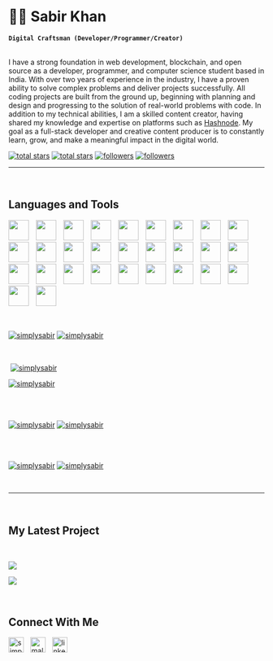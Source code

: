 <h1>🐱‍🚀 Sabir Khan</h1>  


**`Digital Craftsman (Developer/Programmer/Creator)`**  
<br />
<p align="left">
I have a strong foundation in web development, blockchain, and open source as a developer, programmer, and computer science student based in India. With over two years of experience in the industry, I have a proven ability to solve  complex problems and deliver projects successfully. All coding projects are built from the ground up, beginning with planning and design and progressing to the solution of real-world problems with code. In addition to my technical abilities, I am a skilled content creator, having shared my knowledge and expertise on platforms such as <a href="https://simplysabir.hashnode.dev/" target="_blank">Hashnode</a>. My goal as a full-stack developer and creative content producer is to constantly learn, grow, and make a meaningful impact in the digital world.
</p>

<p align="left"> 
  <a href="https://github.com/simplysabir?tab=repositories&sort=stargazers#gh-light-mode-only">
    <img alt="total stars" title="Total stars on GitHub" src="https://custom-icon-badges.demolab.com/github/stars/simplysabir?color=3ea97d&style=for-the-badge&labelColor=40b682&logo=star#gh-light-mode-only"/></a>
  
  <a href="https://github.com/simplysabir?tab=repositories&sort=stargazers#gh-dark-mode-only">
    <img alt="total stars" title="Total stars on GitHub" src="https://custom-icon-badges.demolab.com/github/stars/simplysabir?color=c691e9&style=for-the-badge&labelColor=655489&logo=star#gh-dark-mode-only"/></a>
  
  <a href="https://github.com/simplysabir?tab=followers#gh-light-mode-only">
    <img alt="followers" title="Follow me on Github" src="https://custom-icon-badges.demolab.com/github/followers/simplysabir?color=2c4954&labelColor=2c3e50&style=for-the-badge&logo=person-add&label=Follow&logoColor=white#gh-light-mode-only"/></a>
    
  <a href="https://github.com/simplysabir?tab=followers#gh-dark-mode-only">
    <img alt="followers" title="Follow me on Github" src="https://custom-icon-badges.demolab.com/github/followers/simplysabir?color=f9e692&labelColor=f9e692&style=for-the-badge&logo=person-add&label=Follow&logoColor=white#gh-dark-mode-only"/></a>
</p>

---
<br />
<h2>Languages and Tools</h2> 
<p align="left">
<img width="40px" style="padding-right: 10px;" src="https://skillicons.dev/icons?i=js"  />
<img width="40px" style="padding-right: 10px;" src="https://skillicons.dev/icons?i=html"  />
<img width="40px" style="padding-right: 10px;" src="https://skillicons.dev/icons?i=css"  />
<img width="40px" style="padding-right: 10px;" src="https://skillicons.dev/icons?i=bootstrap"  />
<img width="40px" style="padding-right: 10px;" src="https://skillicons.dev/icons?i=c"  />
<img width="40px" style="padding-right: 10px;" src="https://skillicons.dev/icons?i=cpp"  />
<img width="40px" style="padding-right: 10px;" src="https://skillicons.dev/icons?i=express"  />
<img width="40px" style="padding-right: 10px;" src="https://skillicons.dev/icons?i=figma"  />
<img width="40px" style="padding-right: 10px;" src="https://skillicons.dev/icons?i=git"  />
<img width="40px" style="padding-right: 10px;" src="https://skillicons.dev/icons?i=github"  />
<img width="40px" style="padding-right: 10px;" src="https://skillicons.dev/icons?i=java"  />
<img width="40px" style="padding-right: 10px;" src="https://skillicons.dev/icons?i=mongodb"  />
<img width="40px" style="padding-right: 10px;" src="https://skillicons.dev/icons?i=linux"  />
<img width="40px" style="padding-right: 10px;" src="https://skillicons.dev/icons?i=nextjs"  />
<img width="40px" style="padding-right: 10px;" src="https://skillicons.dev/icons?i=react"  />
<img width="40px" style="padding-right: 10px;" src="https://skillicons.dev/icons?i=solidity"  />
<img width="40px" style="padding-right: 10px;" src="https://skillicons.dev/icons?i=tailwind"  />
<img width="40px" style="padding-right: 10px;" src="https://skillicons.dev/icons?i=vscode"  />
<img width="40px" style="padding-right: 10px;" src="https://skillicons.dev/icons?i=bash"  />
<img width="40px" style="padding-right: 10px;" src="https://skillicons.dev/icons?i=firebase"  />
<img width="40px" style="padding-right: 10px;" src="https://skillicons.dev/icons?i=jest"  />
<img width="40px" style="padding-right: 10px;" src="https://skillicons.dev/icons?i=md"  />
<img width="40px" style="padding-right: 10px;" src="https://skillicons.dev/icons?i=nodejs"  />
<img width="40px" style="padding-right: 10px;" src="https://skillicons.dev/icons?i=postman"  />
<img width="40px" style="padding-right: 10px;" src="https://skillicons.dev/icons?i=prisma"  />
<img width="40px" style="padding-right: 10px;" src="https://skillicons.dev/icons?i=redux"  />
<img width="40px" style="padding-right: 10px;" src="https://skillicons.dev/icons?i=rust"  />
<img width="40px" style="padding-right: 10px;" src="https://skillicons.dev/icons?i=sass"  />
<img width="40px" style="padding-right: 10px;" src="https://skillicons.dev/icons?i=ts"  />

</p>
<br />

<p><a href="https://github.com/simplysabir#gh-dark-mode-only" target="_blank"><img align="center" src="https://github-readme-stats-git-master-simplysabir.vercel.app/api/top-langs/?username=simplysabir&langs_count=6&show_icon=true&layout=compact&theme=nightowl#gh-dark-mode-only" alt="simplysabir" /></a>
  <a href="https://github.com/simplysabir#gh-light-mode-only" target="_blank"><img align="center" src="https://github-readme-stats-git-master-simplysabir.vercel.app/api/top-langs/?username=simplysabir&langs_count=6&show_icon=true&layout=compact&theme=vue#gh-light-mode-only" alt="simplysabir" /></a>
</p>

<br />

<p>&nbsp;<a href="https://github.com/simplysabir#gh-dark-mode-only" target="_blank"><img align="center" src="https://github-readme-stats-git-master-simplysabir.vercel.app/api?username=simplysabir&count_private=true&show_icons=true&theme=nightowl#gh-dark-mode-only" alt="simplysabir" /></a>

<a href="https://github.com/simplysabir#gh-light-mode-only" target="_blank"><img align="center" src="https://github-readme-stats-git-master-simplysabir.vercel.app/api?username=simplysabir&count_private=true&show_icons=true&theme=vue#gh-light-mode-only" alt="simplysabir" /></a>
</p> 
<br>
<br />

<p><a href="https://github.com/simplysabir#gh-dark-mode-only" target="_blank"><img align="center" src="https://streak-stats.demolab.com?user=simplysabir&theme=nightowl#gh-dark-mode-only" alt="simplysabir" /></a>
<a href="https://github.com/simplysabir#gh-light-mode-only" target="_blank"><img align="center" src="https://streak-stats.demolab.com?user=simplysabir&theme=vue#gh-light-mode-only" alt="simplysabir" /></a></p>
<br/>
<br />

<p><a href="https://github.com/simplysabir#gh-dark-mode-only" target="_blank"><img align="center" src="https://github-readme-activity-graph.vercel.app/graph?username=simplysabir&theme=nightowl#gh-dark-mode-only" alt="simplysabir" /></a>
<a href="https://github.com/simplysabir#gh-light-mode-only" target="_blank"><img align="center" src="https://github-readme-activity-graph.vercel.app/graph?username=simplysabir&theme=vue#gh-light-mode-only" alt="simplysabir" /></a></p>
<br/>

---

<br />
<h2>My Latest Project</h2> 
<br />
<p><a href="https://github.com/simplysabir/sleep-tracker#gh-dark-mode-only" target="_blank"><img align="center" src="https://github-readme-stats-git-master-simplysabir.vercel.app/api/pin/?username=simplysabir&repo=sleep-tracker&theme=nightowl&show_owner=true#gh-dark-mode-only"/></a></p>
<p><a href="https://github.com/simplysabir/sleep-tracker#gh-light-mode-only" target="_blank"><img align="center" src="https://github-readme-stats-git-master-simplysabir.vercel.app/api/pin/?username=simplysabir&repo=sleep-tracker&theme=vue&show_owner=true#gh-light-mode-only"/></a></p>
<br />

<h2>Connect With Me</h2> 
<p align="left">
<a href="https://twitter.com/simplysabir_" target="_blank"><img align="left" width="30px" style="padding-right:10px;" src="https://raw.githubusercontent.com/rahuldkjain/github-profile-readme-generator/master/src/images/icons/Social/twitter.svg" alt="simplysabir_" /></a>
<a href="https://instagram.com/malik_9136" target="_blank"><img align="left" width="30px" style="padding-right:10px" src="https://raw.githubusercontent.com/rahuldkjain/github-profile-readme-generator/master/src/images/icons/Social/instagram.svg" alt="malik_9136" /></a>
<a href="https://www.linkedin.com/in/simplysabir/" target="_blank"><img align="left" alt="linkedin" width="30px" style="padding-right: 10px;" src="https://cdn.jsdelivr.net/gh/devicons/devicon/icons/linkedin/linkedin-original.svg" /></a>
</p>


